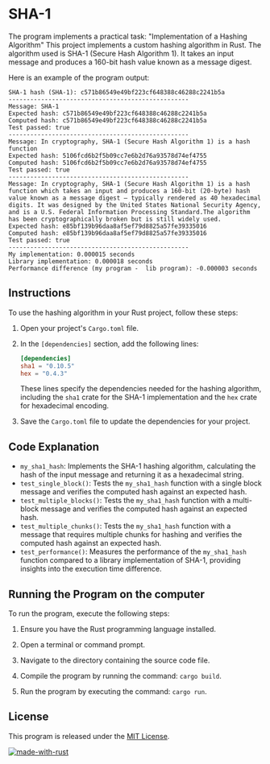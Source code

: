 # SHA-1
The program implements a practical task: "Implementation of a Hashing Algorithm"
This project implements a custom hashing algorithm in Rust. The algorithm used is SHA-1 (Secure Hash Algorithm 1). It takes an input message and produces a 160-bit hash value known as a message digest.

Here is an example of the program output:

```
SHA-1 hash (SHA-1): c571b86549e49bf223cf648388c46288c2241b5a
--------------------------------------------------
Message: SHA-1
Expected hash: c571b86549e49bf223cf648388c46288c2241b5a
Computed hash: c571b86549e49bf223cf648388c46288c2241b5a
Test passed: true
--------------------------------------------------
Message: In cryptography, SHA-1 (Secure Hash Algorithm 1) is a hash function
Expected hash: 5106fcd6b2f5b09cc7e6b2d76a93578d74ef4755
Computed hash: 5106fcd6b2f5b09cc7e6b2d76a93578d74ef4755
Test passed: true
--------------------------------------------------
Message: In cryptography, SHA-1 (Secure Hash Algorithm 1) is a hash function which takes an input and produces a 160-bit (20-byte) hash value known as a message digest – typically rendered as 40 hexadecimal digits. It was designed by the United States National Security Agency, and is a U.S. Federal Information Processing Standard.The algorithm has been cryptographically broken but is still widely used.
Expected hash: e85bf139b96daa8af5ef79d8825a57fe39335016
Computed hash: e85bf139b96daa8af5ef79d8825a57fe39335016
Test passed: true
--------------------------------------------------
My implementation: 0.000015 seconds
Library implementation: 0.000018 seconds
Performance difference (my program -  lib program): -0.000003 seconds

```

## Instructions

To use the hashing algorithm in your Rust project, follow these steps:

1. Open your project's `Cargo.toml` file.
2. In the `[dependencies]` section, add the following lines:

   ```toml
   [dependencies]
   sha1 = "0.10.5"
   hex = "0.4.3"
   ```

   These lines specify the dependencies needed for the hashing algorithm, including the `sha1` crate for the SHA-1 implementation and the `hex` crate for hexadecimal encoding.

3. Save the `Cargo.toml` file to update the dependencies for your project.

## Code Explanation

- `my_sha1_hash`: Implements the SHA-1 hashing algorithm, calculating the hash of the input message and returning it as a hexadecimal string.
- `test_single_block()`: Tests the `my_sha1_hash` function with a single block message and verifies the computed hash against an expected hash.
- `test_multiple_blocks()`: Tests the `my_sha1_hash` function with a multi-block message and verifies the computed hash against an expected hash.
- `test_multiple_chunks()`: Tests the `my_sha1_hash` function with a message that requires multiple chunks for hashing and verifies the computed hash against an expected hash.
- `test_performance()`: Measures the performance of the `my_sha1_hash` function compared to a library implementation of SHA-1, providing insights into the execution time difference.

## Running the Program on the computer

To run the program, execute the following steps:

1. Ensure you have the Rust programming language installed.

2. Open a terminal or command prompt.

3. Navigate to the directory containing the source code file.

4. Compile the program by running the command: `cargo build`.

5. Run the program by executing the command: `cargo run`.


## License

This program is released under the [MIT License](LICENSE).

[![made-with-rust](https://img.shields.io/badge/Made%20with-Rust-1f425f.svg)](https://www.rust-lang.org/)
